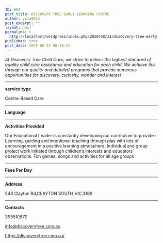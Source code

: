```yaml
---
ID: 683
post_title: DISCOVERY TREE EARLY LEARNING CENTRE
author: yxia0053
post_excerpt: ""
layout: post
permalink: >
  http://localhost/wordpress/index.php/2020/08/31/discovery-tree-early-learning-centre/
published: true
post_date: 2020-08-31 06:56:51
---
```

<em>At Discovery Tree Child Care, we strive to deliver the highest standard of quality child care assistance and education for each child. We achieve this through our quality and detailed programs that provide numerous opportunities for discovery, curiosity, wonder and interest</em>

<!--more-->

<hr />

<strong>service type</strong>

Centre-Based Care

<hr />

<strong>Language</strong>



<hr />

<strong>Activities Provided</strong>

Our Educational Leader is constantly developing our curriculum to provide : Learning, guiding and intentional teaching through play with lots of encouragement in a positive learning atmosphere. Individual and group project work initiated through children’s interests and educators’ observations. Fun games, songs and activities for all age groups

<hr />

<strong>Fees Per Day</strong>



<hr />

<strong>Address</strong>

543 Clayton Rd,CLAYTON SOUTH,VIC,3169

<hr />

<strong>Contacts</strong>

395510870

info@discoverytree.com.au

https://discoverytree.com.au/
